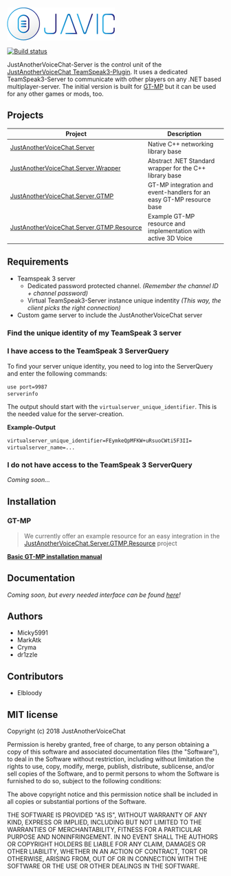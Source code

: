 ![JAVIC logo](docs/images/JAVIC_Wide_250px.png)

[![Build status](https://ci.appveyor.com/api/projects/status/6fsulqaq7wccjtm7/branch/master?svg=true)](https://ci.appveyor.com/project/Micky5991/justanothervoicechat-server/branch/master)

JustAnotherVoiceChat-Server is the control unit of the [JustAnotherVoiceChat TeamSpeak3-Plugin](https://github.com/AlternateLife/JustAnotherVoiceChat). It uses a dedicated TeamSpeak3-Server to communicate with other players on any .NET based multiplayer-server. The initial version is built for [GT-MP](http://gt-mp.net) but it can be used for any other games or mods, too.

## Projects

| Project                                   | Description                                                          |
| ----------------------------------------- | -------------------------------------------------------------------- |
| [JustAnotherVoiceChat.Server](JustAnotherVoiceChat.Server)               | Native C++ networking library base                                   | 
| [JustAnotherVoiceChat.Server.Wrapper](JustAnotherVoiceChat.Server.Wrapper)       | Abstract .NET Standard wrapper for the C++ library base              | 
| [JustAnotherVoiceChat.Server.GTMP](JustAnotherVoiceChat.Server.GTMP)          | GT-MP integration and event-handlers for an easy GT-MP resource base | 
| [JustAnotherVoiceChat.Server.GTMP.Resource](JustAnotherVoiceChat.Server.GTMP.Resource) | Example GT-MP resource and implementation with active 3D Voice       | 

## Requirements

 * Teamspeak 3 server
    - Dedicated password protected channel. *(Remember the channel ID + channel password)*
    - Virtual TeamSpeak3-Server instance unique indentity *(This way, the client picks the right connection)*
 * Custom game server to include the JustAnotherVoiceChat server

### Find the unique identity of my TeamSpeak 3 server

### I have access to the TeamSpeak 3 ServerQuery

To find your server unique identity, you need to log into the ServerQuery and enter the following commands:

```
use port=9987
serverinfo
```

The output should start with the `virtualserver_unique_identifier`. This is the needed value for the server-creation.

**Example-Output**
```
virtualserver_unique_identifier=FEymkeQpMFKW+uRsuoCWti5F3II= virtualserver_name=...
```

### I **do not have access** to the TeamSpeak 3 ServerQuery

*Coming soon...*

## Installation

### GT-MP

>We currently offer an example resource for an easy integration in the [JustAnotherVoiceChat.Server.GTMP.Resource](JustAnotherVoiceChat.Server.GTMP.Resource) project

**[Basic GT-MP installation manual](docs/installation-gtmp.md)**

## Documentation

*Coming soon, but every needed interface can be found [here](JustAnotherVoiceChat.Server.Wrapper/src/Interfaces)!*

## Authors

- Micky5991  
- MarkAtk  
- Cryma  
- dr1zzle  

## Contributors

- Elbloody  

## MIT license
Copyright (c) 2018 JustAnotherVoiceChat

Permission is hereby granted, free of charge, to any person obtaining a copy
of this software and associated documentation files (the "Software"), to deal
in the Software without restriction, including without limitation the rights
to use, copy, modify, merge, publish, distribute, sublicense, and/or sell
copies of the Software, and to permit persons to whom the Software is
furnished to do so, subject to the following conditions:

The above copyright notice and this permission notice shall be included in all
copies or substantial portions of the Software.

THE SOFTWARE IS PROVIDED "AS IS", WITHOUT WARRANTY OF ANY KIND, EXPRESS OR
IMPLIED, INCLUDING BUT NOT LIMITED TO THE WARRANTIES OF MERCHANTABILITY,
FITNESS FOR A PARTICULAR PURPOSE AND NONINFRINGEMENT. IN NO EVENT SHALL THE
AUTHORS OR COPYRIGHT HOLDERS BE LIABLE FOR ANY CLAIM, DAMAGES OR OTHER
LIABILITY, WHETHER IN AN ACTION OF CONTRACT, TORT OR OTHERWISE, ARISING FROM,
OUT OF OR IN CONNECTION WITH THE SOFTWARE OR THE USE OR OTHER DEALINGS IN THE
SOFTWARE.
